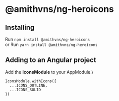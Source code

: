 # @amithvns/ng-heroicons

## Installing

Run `npm install @amithvns/ng-heroicons`\
or
Run `yarn install @amithvns/ng-heroicons`

## Adding to an Angular project

Add the **IconsModule** to your AppModule.\

```
IconsModule.withIcons({
  ...ICONS_OUTLINE, 
  ...ICONS_SOLID
})
```
